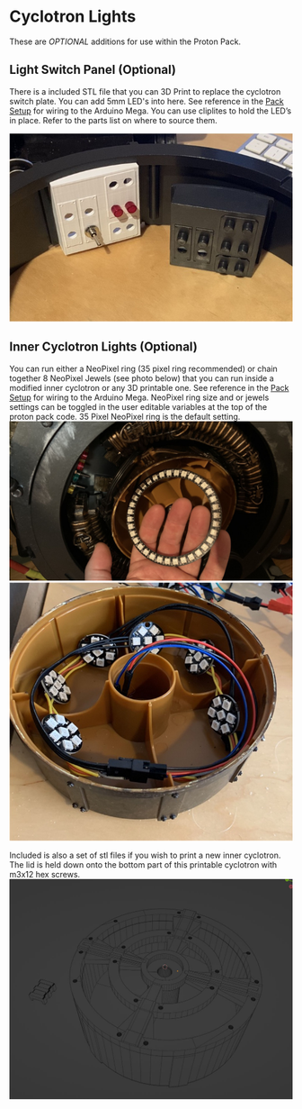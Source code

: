 # Cyclotron Lights

These are *OPTIONAL* additions for use within the Proton Pack.

## Light Switch Panel (Optional)

There is a included STL file that you can 3D Print to replace the cyclotron switch plate. You can add 5mm LED's into here. See reference in the [Pack Setup](PACK.md) for wiring to the Arduino Mega. You can use cliplites to hold the LED’s in place. Refer to the parts list on where to source them.

![Panel with Cliplites](images/SwitchPanel.jpg)

## Inner Cyclotron Lights (Optional)
You can run either a NeoPixel ring (35 pixel ring recommended) or chain together 8 NeoPixel Jewels (see photo below) that you can run inside a modified inner cyclotron or any 3D printable one. See reference in the [Pack Setup](PACK.md) for wiring to the Arduino Mega. NeoPixel ring size and or jewels settings can be toggled in the user editable variables at the top of the proton pack code. 35 Pixel NeoPixel ring is the default setting.
![35 Pixel NeoPixel Ring](images/35NeoPixelRing.jpg)
![Cake with NeoPixels](images/CakeLights.jpg)

Included is also a set of stl files if you wish to print a new inner cyclotron. The lid is held down onto the bottom part of this printable cyclotron with m3x12 hex screws.
![3D Cyclotron](images/3DCyclotron.jpg)